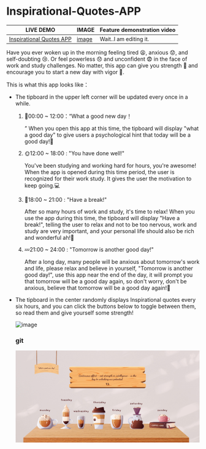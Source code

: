 # Inspirational-Quotes-APP

| LIVE DEMO                                                    | IMAGE                                                        | Feature demonstration video |
| ------------------------------------------------------------ | ------------------------------------------------------------ | --------------------------- |
| [Inspirational Quotes APP](https://inspirationalquotesmr.netlify.app/) | [image](https://github.com/maronggithub/Inspirational-Quotes-APP/blob/main/document/image.png) | Wait..I am editing it.      |

Have you ever woken up in the morning feeling tired​ :tired_face:, anxious​ :worried:, and self-doubting :cry:. Or feel powerless :disappointed: and unconfident​ :fearful: in the face of work and study challenges. No matter, this app can give you strength​ :muscle: and encourage you to start a new day with vigor​ :star2:.

This is what this app looks like：

- The tipboard in the upper left corner will be updated every once in a while.

  1. :city_sunrise:00:00 ~ 12:00：“What a good new day！

     ” When you open this app at this time, the tipboard will display "what a good day" to give users a psychological hint that today will be a good day!:tada:

  2. :sun_with_face:12:00 ~ 18:00 : "You have done well!"

     You've been studying and working hard for hours, you're awesome! When the app is opened during this time period, the user is recognized for their work study. It gives the user the motivation to keep going.:computer:

  3. :sunrise:18:00 ~ 21:00 : "Have a break!"

     After so many hours of work and study, it's time to relax! When you use the app during this time, the  tipboard  will display "Have a break!", telling the user to relax and not to be too nervous, work and study are very important, and your personal life should also be rich and wonderful ah!:beer:

  4. :zzz:21:00 ~ 24:00 : "Tomorrow is another good day!"

     After a long day, many people will be anxious about tomorrow's work and life, please relax and believe in yourself, "Tomorrow is another good day!", use this app near the end of the day, it will prompt you that tomorrow will be a good day again, so don't worry, don't be anxious, believe that tomorrow will be a good day again!:rainbow:

- The tipboard in the center randomly displays Inspirational quotes every six hours, and you can click the buttons below to toggle between them, so read them and give yourself some strength!

  ![image](https://github.com/maronggithub/Inspirational-Quotes-APP/blob/main/document/image.png)

   ### git
   ![image](https://github.com/maronggithub/Inspirational-Quotes-APP/blob/main/document/1.gif)

  
